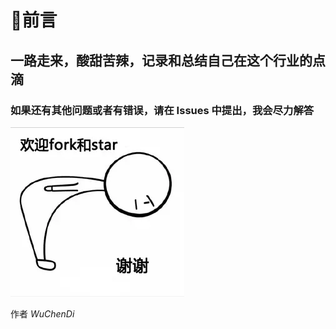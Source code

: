 # 👀前言

## 一路走来，酸甜苦辣，记录和总结自己在这个行业的点滴

### 如果还有其他问题或者有错误，请在 Issues 中提出，我会尽力解答

<img src="./screenshots/forkStar.png"/>

作者 *WuChenDi*

[1]: https://WuChenDi.github.io
